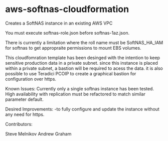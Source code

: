 # aws-softnas-cloudformation
Creates a SoftNAS instance in an existing AWS VPC

You must execute softnas-role.json before softnas-1az.json.

There is currently a limitation where the roll name must be SoftNAS_HA_IAM for softnas to get appropraite permissions to mount EBS volumes.

This cloudfomration template has been desinged with the intention to keep sensitive production data in a private subnet.  since this instance is placed within a private subnet, a bastion will be required to acess the data.  it is also possible to use Teradici PCOIP to create a graphical bastion for configuration over https.

Known Issues:  Currently only a single softnas instance has been tested.  High availability with replication must be refactored to match similar parameter default.

Desired Improvements:
-to fully configure and update the instance without any need for https.

Contributors:

Steve Melnikov
Andrew Graham
